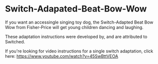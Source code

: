 # Switch-Adapated-Beat-Bow-Wow
If you want an accessingle singing toy dog, the Switch-Adapted Beat Bow Wow from Fisher-Price will get young children dancing and laughing.

These adaptation instructions were developed by, and are attributed to Switched.

If you're looking for video instructions for a single switch adaptation, click here: https://www.youtube.com/watch?v=45SwBttVEOA
